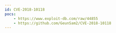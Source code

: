 ```yaml
---
id: CVE-2018-10118
pocs: 
    - https://www.exploit-db.com/raw/44855
    - https://github.com/GeunSam2/CVE-2018-10118
---
```

